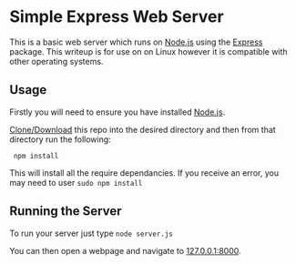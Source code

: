 # Simple Express Web Server

This is a basic web server which runs on [Node.js](https://nodejs.org) using the [Express](https://www.npmjs.com/package/express) package. This writeup is for use on on Linux however it is compatible with other operating systems.

## Usage

Firstly you will need to ensure you have installed [Node.js](https://nodejs.org/en/download/package-manager/).

[Clone/Download](https://services.github.com/on-demand/github-cli/clone-repo-cli) this repo into the desired directory and then from that directory run the following:
```shell
 npm install
```
This will install all the require dependancies. If you receive an error, you may need to user `sudo npm install`

## Running the Server

To run your server just type `node server.js`

You can then open a webpage and navigate to [127.0.0.1:8000](http://127.0.0.1:8000).
